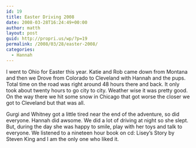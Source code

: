 ```yaml
---
id: 19
title: Easter Driving 2008
date: 2008-03-28T16:24:49+00:00
author: matth
layout: post
guid: http://propri.us/wp/?p=19
permalink: /2008/03/28/easter-2008/
categories:
  - Hannah
---
```

I went to Ohio for Easter this year. Katie and Rob came down from Montana and then we Drove from Colorado to Cleveland with Hannah and the pups. Total time on the road was right around 48 hours there and back. It only took about twenty hours to go city to city. Weather wise it was pretty good. On the way there we hit some snow in Chicago that got worse the closer we got to Cleveland but that was all.

Gurgi and Whitney got a little tired near the end of the adventure, so did everyone. Hannah did awsome. We did a lot of driving at night so she slept. But, during the day she was happy to smile, play with her toys and talk to everyone. We listened to a nineteen hour book on cd: Lisey&#8217;s Story by Steven King and I am the only one who liked it.